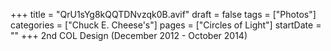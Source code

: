 +++
title = "QrU1sYg8kQQTDNvzqk0B.avif"
draft = false
tags = ["Photos"]
categories = ["Chuck E. Cheese's"]
pages = ["Circles of Light"]
startDate = ""
+++
2nd COL Design (December 2012 - October 2014)

